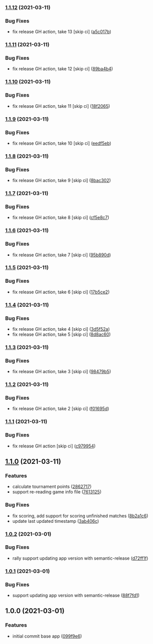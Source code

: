 ### [1.1.12](https://github.com/markwoon/NationsTournamentTool/compare/v1.1.11...v1.1.12) (2021-03-11)


### Bug Fixes

* fix release GH action, take 13 [skip ci] ([a5c017b](https://github.com/markwoon/NationsTournamentTool/commit/a5c017baa12ee2a67d01bd4e2ccf36afe77fcc7e))

### [1.1.11](https://github.com/markwoon/NationsTournamentTool/compare/v1.1.10...v1.1.11) (2021-03-11)


### Bug Fixes

* fix release GH action, take 12 [skip ci] ([89ba4b4](https://github.com/markwoon/NationsTournamentTool/commit/89ba4b4a293f9af8709d637f7e262ee8c633a6b1))

### [1.1.10](https://github.com/markwoon/NationsTournamentTool/compare/v1.1.9...v1.1.10) (2021-03-11)


### Bug Fixes

* fix release GH action, take 11 [skip ci] ([18f2065](https://github.com/markwoon/NationsTournamentTool/commit/18f2065203165cbab14c86caf13109232b52168f))

### [1.1.9](https://github.com/markwoon/NationsTournamentTool/compare/v1.1.8...v1.1.9) (2021-03-11)


### Bug Fixes

* fix release GH action, take 10 [skip ci] ([eedf5eb](https://github.com/markwoon/NationsTournamentTool/commit/eedf5eb1bff8146352e28550bdf2eeb78854c40e))

### [1.1.8](https://github.com/markwoon/NationsTournamentTool/compare/v1.1.7...v1.1.8) (2021-03-11)


### Bug Fixes

* fix release GH action, take 9 [skip ci] ([8bac302](https://github.com/markwoon/NationsTournamentTool/commit/8bac302f7832ff95b12a2ddbbf6699912732690a))

### [1.1.7](https://github.com/markwoon/NationsTournamentTool/compare/v1.1.6...v1.1.7) (2021-03-11)


### Bug Fixes

* fix release GH action, take 8 [skip ci] ([cf5e8c7](https://github.com/markwoon/NationsTournamentTool/commit/cf5e8c7c3b453f4c5e1ce8b21a9a5ca29eacc476))

### [1.1.6](https://github.com/markwoon/NationsTournamentTool/compare/v1.1.5...v1.1.6) (2021-03-11)


### Bug Fixes

* fix release GH action, take 7 [skip ci] ([95b890d](https://github.com/markwoon/NationsTournamentTool/commit/95b890d017dc0fc202dbc67e45f2268529744939))

### [1.1.5](https://github.com/markwoon/NationsTournamentTool/compare/v1.1.4...v1.1.5) (2021-03-11)


### Bug Fixes

* fix release GH action, take 6 [skip ci] ([17b5ce2](https://github.com/markwoon/NationsTournamentTool/commit/17b5ce2f50edba8d47293ca2c05b48c6725883fe))

### [1.1.4](https://github.com/markwoon/NationsTournamentTool/compare/v1.1.3...v1.1.4) (2021-03-11)


### Bug Fixes

* fix release GH action, take 4 [skip ci] ([3d5f52a](https://github.com/markwoon/NationsTournamentTool/commit/3d5f52a8f75f8ac272361114ffb9ab8e7748af22))
* fix release GH action, take 5 [skip ci] ([8d8ac60](https://github.com/markwoon/NationsTournamentTool/commit/8d8ac60c6adbe6df78fd9f9196a00940c8d87f55))

### [1.1.3](https://github.com/markwoon/NationsTournamentTool/compare/v1.1.2...v1.1.3) (2021-03-11)


### Bug Fixes

* fix release GH action, take 3 [skip ci] ([98479b5](https://github.com/markwoon/NationsTournamentTool/commit/98479b5ffdcee205ad92f7b88ce94c1d3a09d123))

### [1.1.2](https://github.com/markwoon/NationsTournamentTool/compare/v1.1.1...v1.1.2) (2021-03-11)


### Bug Fixes

* fix release GH action, take 2 [skip ci] ([f01695d](https://github.com/markwoon/NationsTournamentTool/commit/f01695d5d1a5baa1e01ae7a1ebb44006275b0490))

### [1.1.1](https://github.com/markwoon/NationsTournamentTool/compare/v1.1.0...v1.1.1) (2021-03-11)


### Bug Fixes

* fix release GH action [skip ci] ([c979954](https://github.com/markwoon/NationsTournamentTool/commit/c97995431d5accb6512af10145715cf664cf95b9))

## [1.1.0](https://github.com/markwoon/NationsTournamentTool/compare/v1.0.2...v1.1.0) (2021-03-11)


### Features

* calculate tournament points ([2862717](https://github.com/markwoon/NationsTournamentTool/commit/28627171e189761b70dc4be2571c8dd0160b7da2))
* support re-reading game info file ([7613125](https://github.com/markwoon/NationsTournamentTool/commit/7613125dd2a439a59a16ab15f5611a288a47ccbd))


### Bug Fixes

* fix scoring, add support for scoring unfinished matches ([8b2a1c6](https://github.com/markwoon/NationsTournamentTool/commit/8b2a1c60e0003643d04720e917914393cda89de7))
* update last updated timestamp ([3ab406c](https://github.com/markwoon/NationsTournamentTool/commit/3ab406cd71ff76706943471715df955bfa2df982))

### [1.0.2](https://github.com/markwoon/NationsTournamentTool/compare/v1.0.1...v1.0.2) (2021-03-01)


### Bug Fixes

* rally support updating app version with semantic-release ([d72ff1f](https://github.com/markwoon/NationsTournamentTool/commit/d72ff1fbcd25be01cbf7982577323cf1e3585d6b))

### [1.0.1](https://github.com/markwoon/NationsTournamentTool/compare/v1.0.0...v1.0.1) (2021-03-01)


### Bug Fixes

* support updating app version with semantic-release ([88f7fd1](https://github.com/markwoon/NationsTournamentTool/commit/88f7fd1b3caba429697b35b36d286d31a3483998))

## 1.0.0 (2021-03-01)


### Features

* initial commit base app ([099f9e6](https://github.com/markwoon/NationsTournamentTool/commit/099f9e6eb392ae157e4fbf5f2e0a03c412efa81f))
